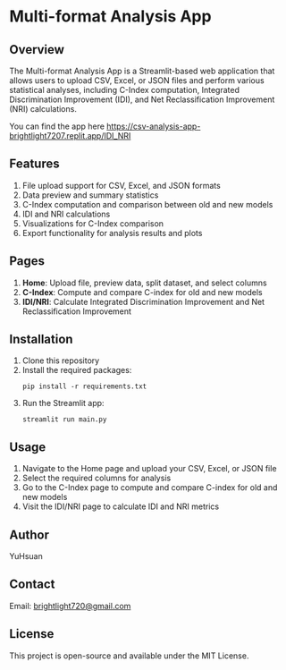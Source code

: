 # Multi-format Analysis App

## Overview
The Multi-format Analysis App is a Streamlit-based web application that allows users to upload CSV, Excel, or JSON files and perform various statistical analyses, including C-Index computation, Integrated Discrimination Improvement (IDI), and Net Reclassification Improvement (NRI) calculations.

You can find the app here https://csv-analysis-app-brightlight7207.replit.app/IDI_NRI

## Features
1. File upload support for CSV, Excel, and JSON formats
2. Data preview and summary statistics
3. C-Index computation and comparison between old and new models
4. IDI and NRI calculations
5. Visualizations for C-Index comparison
6. Export functionality for analysis results and plots

## Pages
1. **Home**: Upload file, preview data, split dataset, and select columns
2. **C-Index**: Compute and compare C-index for old and new models
3. **IDI/NRI**: Calculate Integrated Discrimination Improvement and Net Reclassification Improvement

## Installation
1. Clone this repository
2. Install the required packages:
   ```
   pip install -r requirements.txt
   ```
3. Run the Streamlit app:
   ```
   streamlit run main.py
   ```

## Usage
1. Navigate to the Home page and upload your CSV, Excel, or JSON file
2. Select the required columns for analysis
3. Go to the C-Index page to compute and compare C-index for old and new models
4. Visit the IDI/NRI page to calculate IDI and NRI metrics

## Author
YuHsuan

## Contact
Email: brightlight720@gmail.com

## License
This project is open-source and available under the MIT License.
